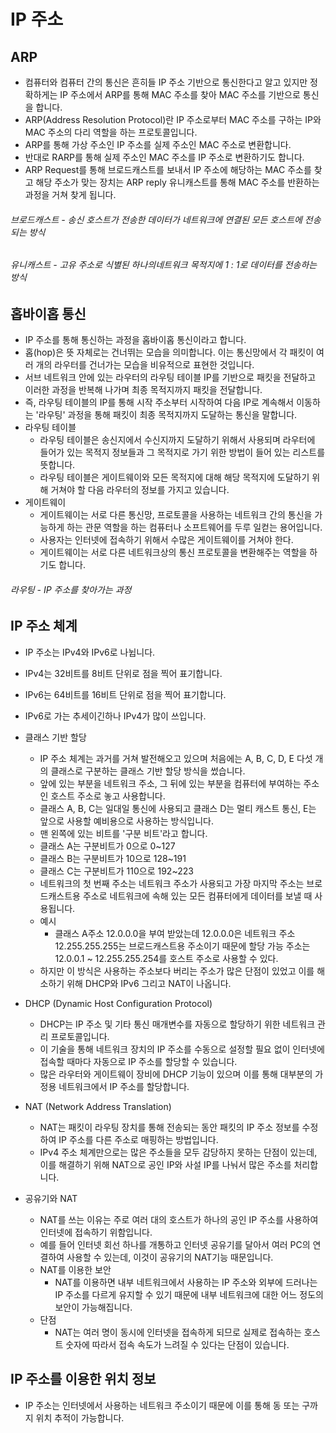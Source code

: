 IP 주소
=
ARP
-
- 컴퓨터와 컴퓨터 간의 통신은 흔히들 IP 주소 기반으로 통신한다고 알고 있지만 정확하게는 IP 주소에서 ARP를 통해 MAC 주소를 찾아 MAC 주소를 기반으로 통신을 합니다.
- ARP(Address Resolution Protocol)란 IP 주소로부터 MAC 주소를 구하는 IP와 MAC 주소의 다리 역할을 하는 프로토콜입니다.
- ARP를 통해 가상 주소인 IP 주소를 실제 주소인 MAC 주소로 변환합니다.
- 반대로 RARP를 통해 실제 주소인 MAC 주소를 IP 주소로 변환하기도 합니다.
- ARP Request를 통해 브로드캐스트를 보내서 IP 주소에 해당하는 MAC 주소를 찾고 해당 주소가 맞는 장치는 ARP reply 유니캐스트를 통해 MAC 주소를 반환하는 과정을 거쳐 찾게 됩니다.
###### 브로드캐스트 - 송신 호스트가 전송한 데이터가 네트워크에 연결된 모든 호스트에 전송되는 방식
###### 유니캐스트 - 고유 주소로 식별된 하나의네트워크 목적지에 1 : 1로 데이터를 전송하는 방식

홉바이홉 통신
-
- IP 주소를 통해 통신하는 과정을 홉바이홉 통신이라고 합니다.
- 홉(hop)은 뜻 자체로는 건너뛰는 모습을 의미합니다. 이는 통신망에서 각 패킷이 여러 개의 라우터를 건너가는 모습을 비유적으로 표현한 것입니다.
- 서브 네트워크 안에 있는 라우터의 라우팅 테이블 IP를 기반으로 패킷을 전달하고 이러한 과정을 반복해 나가며 최종 목적지까지 패킷을 전달합니다.
- 즉, 라우팅 테이블의 IP를 통해 시작 주소부터 시작하여 다음 IP로 계속해서 이동하는 '라우팅' 과정을 통해 패킷이 최종 목적지까지 도달하는 통신을 말합니다.
- 라우팅 테이블
  - 라우팅 테이블은 송신지에서 수신지까지 도달하기 위해서 사용되며 라우터에 들어가 있는 목적지 정보들과 그 목적지로 가기 위한 방법이 들어 있는 리스트를 뜻합니다.
  - 라우팅 테이블은 게이트웨이와 모든 목적지에 대해 해당 목적지에 도달하기 위해 거쳐야 할 다음 라우터의 정보를 가지고 있습니다.
- 게이트웨이
  - 게이트웨이는 서로 다른 통신망, 프로토콜을 사용하는 네트워크 간의 통신을 가능하게 하는 관문 역할을 하는 컴퓨터나 소프트웨어를 두루 일컫는 용어입니다.
  - 사용자는 인터넷에 접속하기 위해서 수많은 게이트웨이를 거쳐야 한다.
  - 게이트웨이는 서로 다른 네트워크상의 통신 프로토콜을 변환해주는 역할을 하기도 합니다.
###### 라우팅 - IP 주소를 찾아가는 과정

IP 주소 체계
-
- IP 주소는 IPv4와 IPv6로 나뉩니다.
- IPv4는 32비트를 8비트 단위로 점을 찍어 표기합니다.
- IPv6는 64비트를 16비트 단위로 점을 찍어 표기합니다.
- IPv6로 가는 추세이긴하나 IPv4가 많이 쓰입니다.

- 클래스 기반 할당
  - IP 주소 체계는 과거를 거쳐 발전해오고 있으며 처음에는 A, B, C, D, E 다섯 개의 클래스로 구분하는 클래스 기반 할당 방식을 썼습니다.
  - 앞에 있는 부분을 네트워크 주소, 그 뒤에 있는 부분을 컴퓨터에 부여하는 주소인 호스트 주소로 놓고 사용합니다.
  - 클래스 A, B, C는 일대일 통신에 사용되고 클래스 D는 멀티 캐스트 통신, E는 앞으로 사용할 예비용으로 사용하는 방식입니다.
  - 맨 왼쪽에 있는 비트를 '구분 비트'라고 합니다.
  - 클래스 A는 구분비트가 0으로 0~127
  - 클래스 B는 구분비트가 10으로 128~191
  - 클래스 C는 구분비트가 110으로 192~223
  - 네트워크의 첫 번째 주소는 네트워크 주소가 사용되고 가장 마지막 주소는 브로드캐스트용 주소로 네트워크에 속해 있는 모든 컴퓨터에게 데이터를 보낼 때 사용됩니다.
  - 예시
    - 클래스 A주소 12.0.0.0을 부여 받았는데 12.0.0.0은 네트워크 주소 12.255.255.255는 브로드캐스트용 주소이기 때문에 할당 가능 주소는 12.0.0.1 ~ 12.255.255.254를 호스트 주소로 사용할 수 있다.
  - 하지만 이 방식은 사용하는 주소보다 버리는 주소가 많은 단점이 있었고 이를 해소하기 위해 DHCP와 IPv6 그리고 NAT이 나옵니다.

- DHCP (Dynamic Host Configuration Protocol)
  - DHCP는 IP 주소 및 기타 통신 매개변수를 자동으로 할당하기 위한 네트워크 관리 프로토콜입니다.
  - 이 기술을 통해 네트워크 장치의 IP 주소를 수동으로 설정할 필요 없이 인터넷에 접속할 때마다 자동으로 IP 주소를 할당할 수 있습니다.
  - 많은 라우터와 게이트웨이 장비에 DHCP 기능이 있으며 이를 통해 대부분의 가정용 네트워크에서 IP 주소를 할당합니다.

- NAT (Network Address Translation)
  - NAT는 패킷이 라우팅 장치를 통해 전송되는 동안 패킷의 IP 주소 정보를 수정하여 IP 주소를 다른 주소로 매핑하는 방법입니다. 
  - IPv4 주소 체계만으로는 많은 주소들을 모두 감당하지 못하는 단점이 있는데, 이를 해결하기 위해 NAT으로 공인 IP와 사설 IP를 나눠서 많은 주소를 처리합니다.

- 공유기와 NAT
  - NAT를 쓰는 이유는 주로 여러 대의 호스트가 하나의 공인 IP 주소를 사용하여 인터넷에 접속하기 위함입니다.
  - 예를 들어 인터넷 회선 하나를 개통하고 인터넷 공유기를 달아서 여러 PC의 연결하여 사용할 수 있는데, 이것이 공유기의 NAT기능 때문입니다.
  - NAT를 이용한 보안
    - NAT를 이용하면 내부 네트워크에서 사용하는 IP 주소와 외부에  드러나는 IP 주소를 다르게 유지할 수 있기 때문에 내부 네트워크에 대한 어느 정도의 보안이 가능해집니다.
  - 단점
    - NAT는 여러 명이 동시에 인터넷을 접속하게 되므로 실제로 접속하는 호스트 숫자에 따라서 접속 속도가 느려질 수 있다는 단점이 있습니다.

IP 주소를 이용한 위치 정보
-
- IP 주소는 인터넷에서 사용하는 네트워크 주소이기 때문에 이를 통해 동 또는 구까지 위치 추적이 가능합니다.